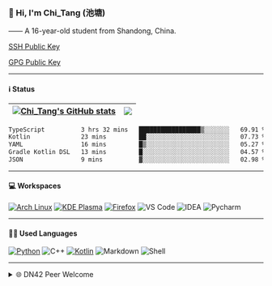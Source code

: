 ### 👋 Hi, I'm Chi_Tang (池塘)

—— A 16-year-old student from Shandong, China.

[SSH Public Key](https://gist.githubusercontent.com/chitang233/741d438a469cb8c74a6aed6e6e9b3ff1/raw/2f2b0470511fe08f07fe8c99a6853ae98910652d/SSH%2520Public%2520Key)

[GPG Public Key](https://github.com/chitang233.gpg)

---

#### ℹ️ Status

| <a href="https://github.com/anuraghazra/github-readme-stats"><img align="center" src="https://github-readme-stats.vercel.app/api?username=chitang233&show_icons=true&include_all_commits=true&theme=buefy&hide_border=true" alt="Chi_Tang's GitHub stats" /></a> | <a href="https://github.com/anuraghazra/github-readme-stats"><img align="center" src="https://github-readme-stats.vercel.app/api/top-langs/?username=chitang233&layout=compact&theme=buefy&hide_border=true" /></a> |
| ------------- | ------------- |

<!--START_SECTION:waka-->

```txt
TypeScript          3 hrs 32 mins   █████████████████▒░░░░░░░   69.91 %
Kotlin              23 mins         ██░░░░░░░░░░░░░░░░░░░░░░░   07.73 %
YAML                16 mins         █▒░░░░░░░░░░░░░░░░░░░░░░░   05.27 %
Gradle Kotlin DSL   13 mins         █░░░░░░░░░░░░░░░░░░░░░░░░   04.57 %
JSON                9 mins          ▓░░░░░░░░░░░░░░░░░░░░░░░░   02.98 %
```

<!--END_SECTION:waka-->

---

#### 💻 Workspaces 

[![Arch Linux](https://img.shields.io/badge/Arch_Linux-1793D1?style=for-the-badge&logo=arch-linux&logoColor=white)](https://archlinux.org)
[![KDE Plasma](https://img.shields.io/badge/KDE_Plasma-lightblue?style=for-the-badge&logo=KDE)](https://kde.org)
[![Firefox](https://img.shields.io/badge/Firefox-FF7139?style=for-the-badge&logo=Firefox-Browser&logoColor=white)](https://mozilla.org)
![VS Code](https://img.shields.io/badge/Visual_Studio_Code-0078D4?style=for-the-badge&logo=visual%20studio%20code&logoColor=white)
![IDEA](https://img.shields.io/badge/IntelliJ_IDEA-000000.svg?style=for-the-badge&logo=intellij-idea&logoColor=white)
![Pycharm](https://img.shields.io/badge/PyCharm-000000.svg?&style=for-the-badge&logo=PyCharm&logoColor=white)

---

#### 🧑‍💻 Used Languages

[![Python](https://img.shields.io/badge/Python-3776AB?style=for-the-badge&logo=python&logoColor=white)](https://python.org)
![C++](https://img.shields.io/badge/C%2B%2B-00599C?style=for-the-badge&logo=c%2B%2B&logoColor=white)
[![Kotlin](https://img.shields.io/badge/Kotlin-purple?&style=for-the-badge&logo=kotlin&logoColor=white)](https://kotlinlang.org)
![Markdown](https://img.shields.io/badge/Markdown-000000?style=for-the-badge&logo=markdown&logoColor=white)
![Shell](https://img.shields.io/badge/Shell_Script-121011?style=for-the-badge&logo=gnu-bash&logoColor=white)

---

<details>

<summary>🌐 DN42 Peer Welcome</summary>

- ASN: 4242421419

- Hong Kong:				`server.chitang.dev`
  - DN42 IPv4:				`172.20.150.144`
  - DN42 IPv6: 				`fd9d:f0a5:b9d2::1`
  - Link-local:				`fe80::1419`
  - WireGuard Port:		Your asn last five
  - Public Key:				`kydYigJ8NYD8Dyl8eIEiMVkgpFnP64NQSRzWQLIVp0Y=`

- Contact me:
  - [Telegram](https://t.me/chitang233)
  - [E-Mail](mailto:me@chitang.dev)

</details>
